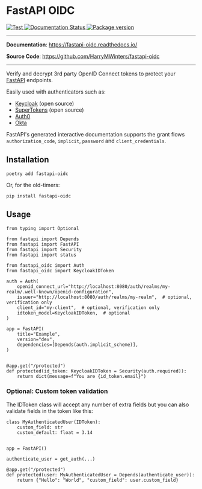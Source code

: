 # FastAPI OIDC

<p align="left">
    <a href="https://github.com/HarryMWinters/fastapi-oidc/actions?query=workflow%3ATest"
       target="_blank">
       <img src="https://github.com/HarryMWinters/fastapi-oidc/workflows/Test/badge.svg"  
            alt="Test">
    </a>
    <a href='https://fastapi-oidc.readthedocs.io/en/latest/?badge=latest'>
        <img src='https://readthedocs.org/projects/fastapi-oidc/badge/?version=latest' alt='Documentation Status' />
    </a>
    <a href="https://pypi.org/project/fastapi-oidc" 
       target="_blank">
       <img src="https://img.shields.io/pypi/v/fastapi-oidc?color=%2334D058&label=pypi%20package" 
            alt="Package version">
    </a>
</p>

---

**Documentation**: <a href="https://fastapi-oidc.readthedocs.io/" target="_blank">https://fastapi-oidc.readthedocs.io/</a>

**Source Code**: <a href="https://github.com/HarryMWinters/fastapi-oidc" target="_blank">https://github.com/HarryMWinters/fastapi-oidc</a>

---

Verify and decrypt 3rd party OpenID Connect tokens to protect your
[FastAPI](https://github.com/tiangolo/fastapi) endpoints.

Easily used with authenticators such as:
- [Keycloak](https://www.keycloak.org/) (open source)
- [SuperTokens](https://supertokens.io/) (open source)
- [Auth0](https://auth0.com/)
- [Okta](https://www.okta.com/products/authentication/)

FastAPI's generated interactive documentation supports the grant flows
`authorization_code`, `implicit`, `password` and `client_credentials`.

## Installation

```
poetry add fastapi-oidc
```

Or, for the old-timers:

```
pip install fastapi-oidc
```

## Usage

```python3
from typing import Optional

from fastapi import Depends
from fastapi import FastAPI
from fastapi import Security
from fastapi import status

from fastapi_oidc import Auth
from fastapi_oidc import KeycloakIDToken

auth = Auth(
    openid_connect_url="http://localhost:8080/auth/realms/my-realm/.well-known/openid-configuration",
    issuer="http://localhost:8080/auth/realms/my-realm",  # optional, verification only
    client_id="my-client",  # optional, verification only
    idtoken_model=KeycloakIDToken,  # optional
)

app = FastAPI(
    title="Example",
    version="dev",
    dependencies=[Depends(auth.implicit_scheme)],
)


@app.get("/protected")
def protected(id_token: KeycloakIDToken = Security(auth.required)):
    return dict(message=f"You are {id_token.email}")
```

### Optional: Custom token validation

The IDToken class will accept any number of extra fields but you can also
validate fields in the token like this:

```python3
class MyAuthenticatedUser(IDToken):
    custom_field: str
    custom_default: float = 3.14


app = FastAPI()

authenticate_user = get_auth(...)

@app.get("/protected")
def protected(user: MyAuthenticatedUser = Depends(authenticate_user)):
    return {"Hello": "World", "custom_field": user.custom_field}
```
